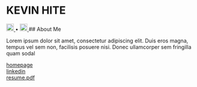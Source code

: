 # KEVIN HITE
<a href="https://x.com/kevinhite_" title="kevin hite on twitter/x">
 <img alt="kevin hite on twitter/x" src="https://skillicons.dev/icons?i=twitter" style="height:20px;width:20px;"/>
</a> • 
<a href="https://www.instagram.com/kevinhite.jpg/" title="kevin hite on instagram">
 <img alt="kevin hite on instagram" src="https://skillicons.dev/icons?i=instagram" style="height:20px;width:20px;"/>
</a>
## About Me
<p align="left">Lorem ipsum dolor sit amet, consectetur adipiscing elit. Duis eros magna, tempus vel sem non, facilisis posuere nisi. Donec ullamcorper sem fringilla quam sodal</p>
<a href="https://kevinhite.com/" title="hkevin hite's omepage">homepage</a><br/>
<a href="https://linkedin.com/in/kevhite" title="kevin hite on linkedin">linkedin</a><br/>
<a href="/docs/resume.pdf" title="resume"><resume class="kevin hite's pdf">resume.pdf</resume></a>
